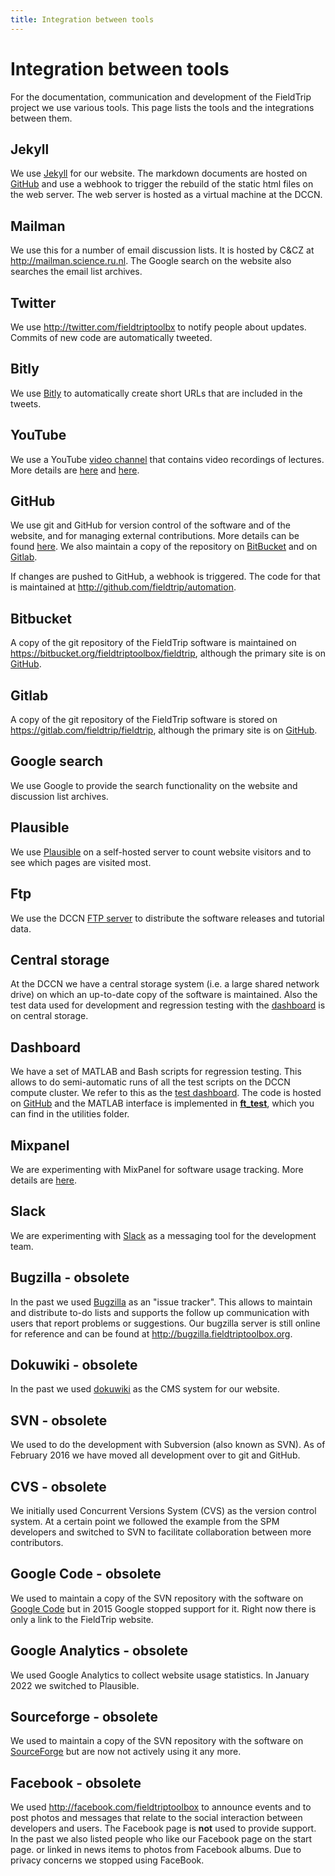```yaml
---
title: Integration between tools
---
```


# Integration between tools

For the documentation, communication and development of the FieldTrip project we use various tools. This page lists the tools and the integrations between them.

## Jekyll

We use [Jekyll](https://jekyllrb.com) for our website. The markdown documents are hosted on [GitHub](https://github.com/fieldtrip/website) and use a webhook to trigger the rebuild of the static html files on the web server. The web server is hosted as a virtual machine at the DCCN.

## Mailman

We use this for a number of email discussion lists. It is hosted by C&CZ at <http://mailman.science.ru.nl>. The Google search on the website also searches the email list archives.

## Twitter

We use <http://twitter.com/fieldtriptoolbx> to notify people about updates. Commits of new code are automatically tweeted.

## Bitly

We use [Bitly](https://bitly.com) to automatically create short URLs that are included in the tweets.

## YouTube

We use a YouTube [video channel](https://www.youtube.com/fieldtriptoolbox) that contains video recordings of lectures. More details are [here](/video) and [here](/development/guideline/video).

## GitHub

We use git and GitHub for version control of the software and of the website, and for managing external contributions. More details can be found [here](/development/git). We also maintain a copy of the repository on [BitBucket](#bitbucket) and on [Gitlab](#gitlab).

If changes are pushed to GitHub, a webhook is triggered. The code for that is maintained at <http://github.com/fieldtrip/automation>.

## Bitbucket

A copy of the git repository of the FieldTrip software is maintained on <https://bitbucket.org/fieldtriptoolbox/fieldtrip>, although the primary site is on [GitHub](#GitHub).

## Gitlab

A copy of the git repository of the FieldTrip software is stored on <https://gitlab.com/fieldtrip/fieldtrip>, although the primary site is on [GitHub](#GitHub).

## Google search

We use Google to provide the search functionality on the website and discussion list archives.

## Plausible

We use [Plausible](http://plausible.io/) on a self-hosted server to count website visitors and to see which pages are visited most.

## Ftp

We use the DCCN [FTP server](ftp://ftp.fieldtriptoolbox.org/pub/fieldtrip/) to distribute the software releases and tutorial data.

## Central storage

At the DCCN we have a central storage system (i.e. a large shared network drive) on which an up-to-date copy of the software is maintained. Also the test data used for development and regression testing with the [dashboard](#dashboard) is on central storage.

## Dashboard

We have a set of MATLAB and Bash scripts for regression testing. This allows to do semi-automatic runs of all the test scripts on the DCCN compute cluster. We refer to this as the [test dashboard](/development/testing). The code is hosted on [GitHub](https://github.com/fieldtrip/dashboard) and the MATLAB interface is implemented in **[ft_test](https://github.com/fieldtrip/fieldtrip/blob/release/ft_test.m)**, which you can find in the utilities folder.

## Mixpanel

We are experimenting with MixPanel for software usage tracking. More details are [here](/faq/tracking).

## Slack

We are experimenting with [Slack](https://fieldtriptoolbox.slack.com) as a messaging tool for the development team.

## Bugzilla - obsolete

In the past we used [Bugzilla](http://www.bugzilla.org) as an "issue tracker". This allows to maintain and distribute to-do lists and supports the follow up communication with users that report problems or suggestions. Our bugzilla server is still online for reference and can be found at <http://bugzilla.fieldtriptoolbox.org>.

## Dokuwiki - obsolete

In the past we used [dokuwiki](http://dokuwiki.org/) as the CMS system for our website.

## SVN - obsolete

We used to do the development with Subversion (also known as SVN). As of February 2016 we have moved all development over to git and GitHub.

## CVS - obsolete

We initially used Concurrent Versions System (CVS) as the version control system.  At a certain point we followed the example from the SPM developers and switched to SVN to facilitate collaboration between more contributors.

## Google Code - obsolete

We used to maintain a copy of the SVN repository with the software on [Google Code](http://code.google.com/p/fieldtrip) but in 2015 Google stopped support for it. Right now there is only a link to the FieldTrip website.

## Google Analytics - obsolete

We used Google Analytics to collect website usage statistics. In January 2022 we switched to Plausible.

## Sourceforge - obsolete

We used to maintain a copy of the SVN repository with the software on [SourceForge](https://sourceforge.net/projects/fieldtrip/) but are now not actively using it any more.

## Facebook - obsolete

We used <http://facebook.com/fieldtriptoolbox> to announce events and to post photos and messages that relate to the social interaction between developers and users. The Facebook page is **not** used to provide support. In the past we also listed people who like our Facebook page on the start page. or linked in news items to photos from Facebook albums. Due to privacy concerns we stopped using FaceBook.
